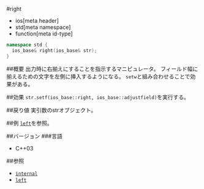 #right
* ios[meta header]
* std[meta namespace]
* function[meta id-type]

```cpp
namespace std {
  ios_base& right(ios_base& str);
}
```

##概要
出力時に右揃えにすることを指示するマニピュレータ。
フィールド幅に揃えるための文字を左側に挿入するようになる。
`setw`と組み合わせることで効果がある。

##効果
`str.setf(ios_base::right, ios_base::adjustfield)`を実行する。

##戻り値
実引数のstrオブジェクト。

##例
[`left`](left.md)を参照。

##バージョン
###言語
- C++03

##参照
- [`internal`](internal.md)
- [`left`](left.md)
